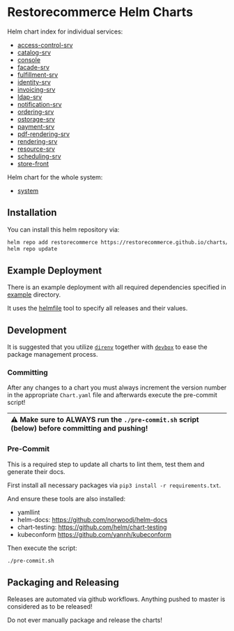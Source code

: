 # Restorecommerce Helm Charts

Helm chart index for individual services:

* [access-control-srv](./charts/access-control-srv)
* [catalog-srv](./charts/catalog-srv)
* [console](./charts/console)
* [facade-srv](./charts/facade-srv)
* [fulfillment-srv](./charts/fulfillment-srv)
* [identity-srv](./charts/identity-srv)
* [invoicing-srv](./charts/invoicing-srv)
* [ldap-srv](./charts/ldap-srv)
* [notification-srv](./charts/notification-srv)
* [ordering-srv](./charts/ordering-srv)
* [ostorage-srv](./charts/ostorage-srv)
* [payment-srv](./charts/payment-srv)
* [pdf-rendering-srv](./charts/pdf-rendering-srv)
* [rendering-srv](./charts/rendering-srv)
* [resource-srv](./charts/resource-srv)
* [scheduling-srv](./charts/scheduling-srv)
* [store-front](./charts/store-front)

Helm chart for the whole system:

* [system](./charts/system)

## Installation

You can install this helm repository via:

```bash
helm repo add restorecommerce https://restorecommerce.github.io/charts/
helm repo update
```

## Example Deployment

There is an example deployment with all required dependencies specified in [example](./example) directory.

It uses the [helmfile](https://github.com/roboll/helmfile) tool to specify all releases and their values.

## Development

It is suggested that you utilize [`direnv`](https://direnv.net/) together with [`devbox`](https://www.jetify.com/devbox) to ease the package management process.

### Committing

After any changes to a chart you must always increment the version number in the appropriate `Chart.yaml` file and afterwards execute the pre-commit script!

| :warning: Make sure to **ALWAYS** run the `./pre-commit.sh` script (below) before committing and pushing! |
|:------------|

### Pre-Commit

This is a required step to update all charts to lint them, test them and generate their docs.

First install all necessary packages via `pip3 install -r requirements.txt`.

And ensure these tools are also installed:

* yamllint
* helm-docs: https://github.com/norwoodj/helm-docs
* chart-testing: https://github.com/helm/chart-testing
* kubeconform https://github.com/yannh/kubeconform

Then execute the script:

```bash
./pre-commit.sh
```

## Packaging and Releasing

Releases are automated via github workflows. Anything pushed to master is considered as to be released!

Do not ever manually package and release the charts!
